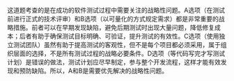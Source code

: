 这道题考查的是在成功的软件测试过程中需要关注的战略性问题。A选项（在测试前进行正式的技术评审）和B选项（以可量化的方式规定需求）都是非常重要的战略措施。前者可以在早期发现缺陷，避免后期测试时出现大量问题，降低修复成本；后者有助于确保测试目标明确、可验证，提升测试的有效性。C选项（使用独立测试团队）虽然有助于提高测试的客观性，但不是每个项目都必须采用，属于组织层面的选择，不是所有测试过程的战略必要条件。D选项（等代码写完才写测试计划）是错误的做法，测试计划应尽早制定，参与整个开发流程，这样才能有效发现和预防缺陷。所以，A和B是需要优先解决的战略性问题。